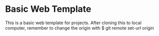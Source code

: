# Basic Web Template

This is a basic web template for projects. After cloning this to local computer,  remember to change the origin with $ git remote set-url origin 